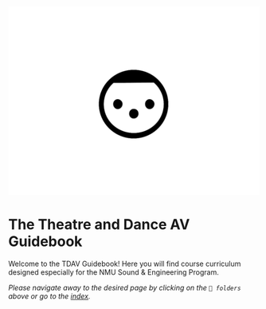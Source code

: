 ![Alt_text](xlr_icon.png)
# The Theatre and Dance AV Guidebook
Welcome to the TDAV Guidebook! Here you will find course curriculum designed especially for the NMU Sound & Engineering Program.

*Please navigate away to the desired page by clicking on the `📁 folders` above or go to the [index](index.md).*
